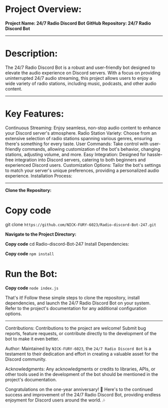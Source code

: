 

# Project Overview:

**Project Name: 24/7 Radio Discord Bot**
**GitHub Repository: 24/7 Radio Discord Bot**
___
# Description:
The 24/7 Radio Discord Bot is a robust and user-friendly bot designed to elevate the audio experience on Discord servers. With a focus on providing uninterrupted 24/7 audio streaming, this project allows users to enjoy a wide variety of radio stations, including music, podcasts, and other audio content.
___
# Key Features:

Continuous Streaming: Enjoy seamless, non-stop audio content to enhance your Discord server's atmosphere.
Radio Station Variety: Choose from an extensive selection of radio stations spanning various genres, ensuring there's something for every taste.
User Commands: Take control with user-friendly commands, allowing customization of the bot's behavior, changing stations, adjusting volume, and more.
Easy Integration: Designed for hassle-free integration into Discord servers, catering to both beginners and experienced Discord users.
Customization Options: Tailor the bot's settings to match your server's unique preferences, providing a personalized audio experience.
Installation Process:
___
**Clone the Repository:**


# Copy code
git clone ```https://github.com/NICK-FURY-6023/Radio-discord-Bot-247.git```

**Navigate to the Project Directory:**


**Copy code**
cd Radio-discord-Bot-247
Install Dependencies:


**Copy code**
```npm install```

# Run the Bot:


**Copy code**
```node index.js```


That's it! Follow these simple steps to clone the repository, install dependencies, and launch the 24/7 Radio Discord Bot on your system. Refer to the project's documentation for any additional configuration options.
___
Contributions:
Contributions to the project are welcome! Submit bug reports, feature requests, or contribute directly to the development of the bot to make it even better.

Author:
Maintained by `NICK-FURY-6023`, the `24/7 Radio Discord Bot` is a testament to their dedication and effort in creating a valuable asset for the Discord community.

Acknowledgments:
Any acknowledgments or credits to libraries, APIs, or other tools used in the development of the bot should be mentioned in the project's documentation.

Congratulations on the one-year anniversary! 🥳 Here's to the continued success and improvement of the 24/7 Radio Discord Bot, providing endless enjoyment for Discord users around the world. 🎶
